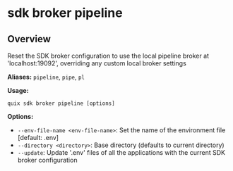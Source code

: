 # sdk broker pipeline

## Overview

Reset the SDK broker configuration to use the local pipeline broker at 'localhost:19092', overriding any custom local broker settings

**Aliases:** `pipeline`, `pipe`, `pl`

**Usage:**

```
quix sdk broker pipeline [options]
```

**Options:**

- `--env-file-name <env-file-name>`: Set the name of the environment file [default: .env]
- `--directory <directory>`: Base directory (defaults to current directory)
- `--update`: Update '.env' files of all the applications with the current SDK broker configuration

